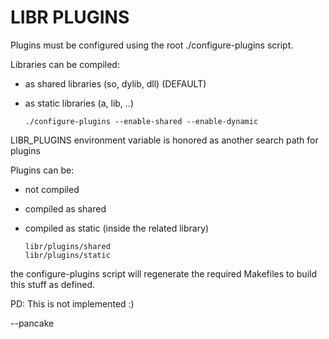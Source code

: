 LIBR PLUGINS
============

Plugins must be configured using the root ./configure-plugins script.

Libraries can be compiled:
  - as shared libraries (so, dylib, dll)    (DEFAULT)
  - as static libraries (a, lib, ..)

        ./configure-plugins --enable-shared --enable-dynamic

LIBR_PLUGINS environment variable is honored as another search path for plugins

Plugins can be:
  - not compiled
  - compiled as shared
  - compiled as static (inside the related library)

        libr/plugins/shared
        libr/plugins/static

the configure-plugins script will regenerate the required Makefiles
to build this stuff as defined.

PD: This is not implemented :)

--pancake
